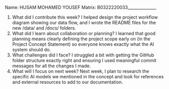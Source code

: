 Name: HUSAM MOHAMED YOUSEF 
Matrix: B0322220033______________
1. What did I contribute this week?
I helped design the project workflow diagram showing our data flow, and I wrote the README files for the new /data/ and /docs/ folders.
2. What did I learn about collaboration or planning?
I learned that good planning means clearly defining the project scope early on (in the Project Concept Statement) so everyone knows exactly what the AI system should do.
3. What challenges did I face?
I struggled a bit with getting the GitHub folder structure exactly right and ensuring I used meaningful commit messages for all the changes I made.
4. What will I focus on next week?
Next week, I plan to research the specific AI models we mentioned in the concept and look for references and external resources to add to our documentation. 
